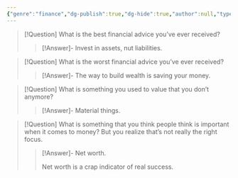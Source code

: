 ```yaml
---
{"genre":"finance","dg-publish":true,"dg-hide":true,"author":null,"type":"Q&A","tags":["finance"],"title":"Đâu là lời khuyên tài chính tốt nhất","permalink":"/ban-than/ptbt/dau-la-loi-khuyen-tai-chinh-tot-nhat/","hide":true,"dgPassFrontmatter":true}
---
```



> [!Question] What is the best financial advice you’ve ever received?
>> [!Answer]-
>> Invest in assets, nut liabilities.

> [!Question] What is the worst financial advice you’ve ever received?
>> [!Answer]-
>> The way to build wealth is saving your money.

> [!Question] What is something you used to value that you don’t anymore?
>> [!Answer]-
>> Material things.

> [!Question] What is something that you think people think is important when it comes to money? But you realize that’s not really the right focus.
>> [!Answer]-
>> Net worth. 
>>
>> Net worth is a crap indicator of real success.